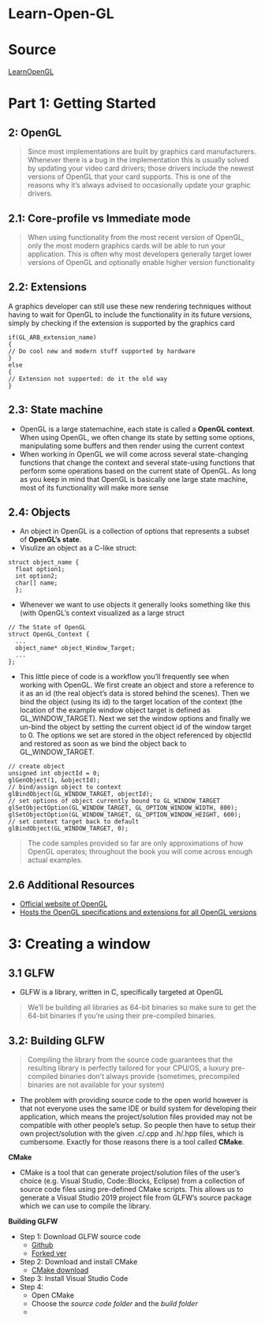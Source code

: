 # Learn-Open-GL

# Source 
[LearnOpenGL](https://learnopengl.com/Introduction)

# Part 1: Getting Started
## 2: OpenGL

> Since most implementations are built by graphics card manufacturers. Whenever there is a bug in the implementation this is usually solved by updating your video card drivers; those drivers include the newest versions of OpenGL that your card supports. This is one of the reasons why it’s always advised to occasionally update your graphic drivers.

## 2.1: Core-profile vs Immediate mode

> When using functionality from the most recent version of OpenGL, only the most modern graphics cards will be able to run your application. This is often why most developers generally target lower versions of OpenGL and optionally enable higher version functionality

## 2.2: Extensions
A graphics developer can still use these new rendering techniques without having to wait for OpenGL to include the functionality in its future versions, simply by checking if the extension is supported by the graphics card

```
if(GL_ARB_extension_name)
{
// Do cool new and modern stuff supported by hardware
}
else
{
// Extension not supported: do it the old way
}
```

## 2.3: State machine
- OpenGL is a large statemachine, each state is called a **OpenGL context**. When using OpenGL, we often change its state by setting some options, manipulating some buffers and then render using the current context
- When working in OpenGL we will come across several state-changing functions that change the context and several state-using functions that perform some operations based on the current state of OpenGL. As long as you keep in mind that OpenGL is basically one large state machine, most of its functionality will make more sense

## 2.4: Objects

- An object in OpenGL is a collection of options that represents a subset of **OpenGL’s state**.
- Visulize an object as a C-like struct:
```
struct object_name {
  float option1;
  int option2;
  char[] name;
  };
```

- Whenever we want to use objects it generally looks something like this (with OpenGL’s context visualized as a large struct
```
// The State of OpenGL
struct OpenGL_Context {
  ...
  object_name* object_Window_Target;
  ...
};
```

- This little piece of code is a workflow you’ll frequently see when working with OpenGL. We first create an object and store a reference to it as an id (the real object’s data is stored behind the scenes). Then we bind the object (using its id) to the target location of the context (the location of the example window object target is defined as GL_WINDOW_TARGET). Next we set the window options and finally we un-bind the object by setting the current object id of the window target to 0. The options we set are stored in the object referenced by objectId and restored as soon as we bind the object back to GL_WINDOW_TARGET.
```
// create object
unsigned int objectId = 0;
glGenObject(1, &objectId);
// bind/assign object to context
glBindObject(GL_WINDOW_TARGET, objectId);
// set options of object currently bound to GL_WINDOW_TARGET
glSetObjectOption(GL_WINDOW_TARGET, GL_OPTION_WINDOW_WIDTH, 800);
glSetObjectOption(GL_WINDOW_TARGET, GL_OPTION_WINDOW_HEIGHT, 600);
// set context target back to default
glBindObject(GL_WINDOW_TARGET, 0);
```

> The code samples provided so far are only approximations of how OpenGL operates; throughout the book you will come across enough actual examples.

## 2.6 Additional Resources
- [Official website of OpenGL](www.opengl.org/)
- [Hosts the OpenGL specifications and extensions for all OpenGL versions](www.opengl.org/registry/)

# 3: Creating a window
## 3.1 GLFW
- GLFW is a library, written in C, specifically targeted at OpenGL

> We’ll be building all libraries as 64-bit binaries so make sure to get the 64-bit binaries if you’re using their pre-compiled binaries.


## 3.2: Building GLFW

> Compiling the library from the source code guarantees that the resulting library is perfectly tailored for your CPU/OS, a luxury pre-compiled binaries don’t always provide (sometimes, precompiled binaries are not available for your system)

-  The problem with providing source code to the open world however is that not everyone uses the same IDE or build system for developing their application, which means the project/solution files provided may not be compatible with other people’s setup. So people then have to setup their own project/solution with the given .c/.cpp and .h/.hpp files, which is cumbersome. Exactly for those reasons there is a tool called **CMake**.

**CMake**
- CMake is a tool that can generate project/solution files of the user’s choice (e.g. Visual Studio, Code::Blocks, Eclipse) from a collection of source code files using pre-defined CMake scripts. This allows us to generate a Visual Studio 2019 project file from GLFW’s source package which we can use to compile the library. 

**Building GLFW**
- Step 1: Download GLFW source code
  - [Github](https://github.com/glfw/glfw)
  - [Forked ver](https://github.com/NamPhuThuy/GLFW-Library)
- Step 2: Download and install CMake
  - [CMake download](https://cmake.org/download/)
- Step 3: Install Visual Studio Code
- Step 4:
  - Open CMake
  - Choose the _source code folder_ and the _build folder_
  - 

